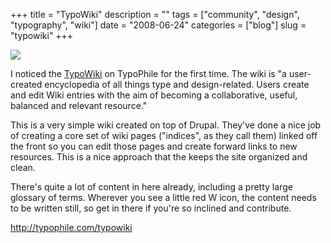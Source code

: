 +++
title = "TypoWiki"
description = ""
tags = ["community", "design", "typography", "wiki"]
date = "2008-06-24"
categories = ["blog"]
slug = "typowiki"
+++



  <div class="notebook-screenshot"><a href="http://typophile.com/typowiki"><img src="//konigi.com/media/bluga/wt48614a686a32f.jpg"/></a></div><p>I noticed the <a href="http://typophile.com/typowiki">TypoWiki</a> on TypoPhile for the first time. The wiki is "a user-created encyclopedia of all things type and design-related. Users create and edit Wiki entries with the aim of becoming a collaborative, useful, balanced and relevant resource."</p>
<p>This is a very simple wiki created on top of Drupal. They've done a nice job of creating a core set of wiki pages ("indices", as they call them) linked off the front so you can edit those pages and create forward links to new resources. This is a nice approach that the keeps the site organized and clean. </p>
<p>There's quite a lot of content in here already, including a pretty large glossary of terms. Wherever you see a little red W icon, the content needs to be written still, so get in there if you're so inclined and contribute.</p>
    
  <a href="http://typophile.com/typowiki">http://typophile.com/typowiki</a>
